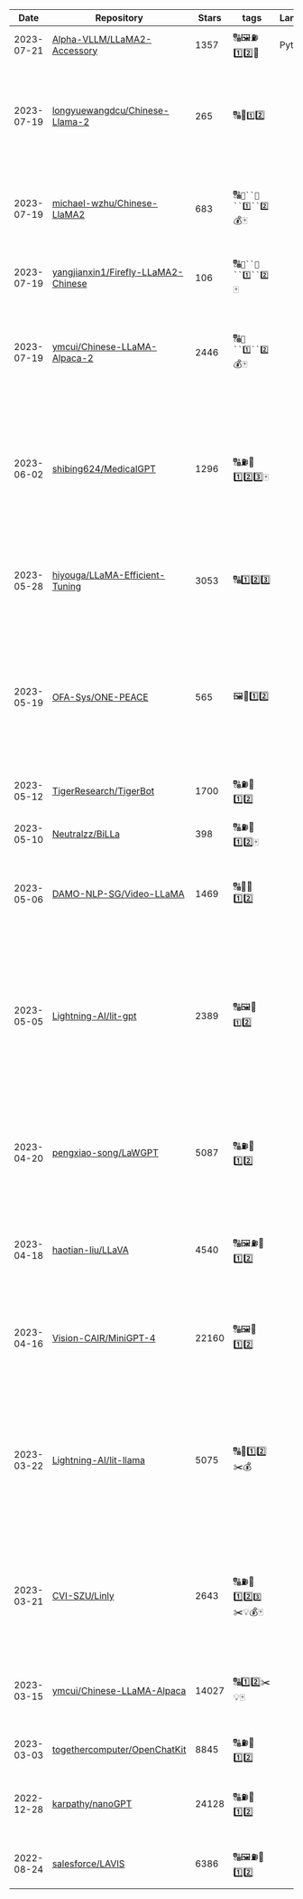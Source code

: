 | Date | Repository | Stars | tags | Language |  Description  |
|------------|---------|-------|-------------|-------------|-------------|
| 2023-07-21 | [Alpha-VLLM/LLaMA2-Accessory](https://github.com/Alpha-VLLM/LLaMA2-Accessory) | 1357 | 🔠🖼️⛽1️⃣2️⃣🔨 |  Python | An Open-source Toolkit for LLM Development |
| 2023-07-19 | [longyuewangdcu/Chinese-Llama-2](https://github.com/longyuewangdcu/Chinese-Llama-2) | 265 | 🔠🚌`1️⃣`2️⃣ |   | Chinese-Llama-2 is a project that aims to expand the impressive capabilities of the Llama-2 language model to the Chinese language. |
| 2023-07-19 | [michael-wzhu/Chinese-LlaMA2](https://github.com/michael-wzhu/Chinese-LlaMA2) | 683 | 🔠`🚌``🚕``1️⃣``2️⃣`💰🀄 |   | Repo for adapting Meta LlaMA2 in Chinese! META最新发布的LlaMA2的汉化版！ （完全开源可商用） |
| 2023-07-19 | [yangjianxin1/Firefly-LLaMA2-Chinese](https://github.com/yangjianxin1/Firefly-LLaMA2-Chinese) | 106 | 🔠`🚌``🚕``1️⃣``2️⃣`🀄 |   | 中文LLaMA-2大模型，兼容对中文大模型进行增量预训练 |
| 2023-07-19 | [ymcui/Chinese-LLaMA-Alpaca-2](https://github.com/ymcui/Chinese-LLaMA-Alpaca-2) | 2446 | 🔠`🚌``1️⃣``2️⃣`💰🀄 |   | 中文 LLaMA-2 & Alpaca-2 大模型二期项目 + 本地CPU/GPU训练部署  (Chinese LLaMA-2 & Alpaca-2 LLMs) |
| 2023-06-02 | [shibing624/MedicalGPT](https://github.com/shibing624/MedicalGPT) | 1296 | 🔠⛽🚕1️⃣2️⃣3️⃣🀄 |   | MedicalGPT: Training Your Own Medical GPT Model with ChatGPT Training Pipeline. 训练医疗大模型，实现包括二次预训练、有监督微调、奖励建模、强化学习训练。 |
| 2023-05-28 | [hiyouga/LLaMA-Efficient-Tuning](https://github.com/hiyouga/LLaMA-Efficient-Tuning) | 3053 | 🔠1️⃣2️⃣3️⃣ |   | Easy-to-use LLM fine-tuning framework (LLaMA-2, BLOOM, Falcon, Baichuan, Qwen, ChatGLM2) |
| 2023-05-19 | [OFA-Sys/ONE-PEACE](https://github.com/OFA-Sys/ONE-PEACE) | 565 | 🖼️🚌1️⃣2️⃣ |   | A general representation model across vision, audio, language modalities. Paper: ONE-PEACE: Exploring One General Representation Model Toward Unlimited Modalities |
| 2023-05-12 | [TigerResearch/TigerBot](https://github.com/TigerResearch/TigerBot) | 1700 | 🔠⛽🚌1️⃣2️⃣ |   | TigerBot: A multi-language multi-task LLM |
| 2023-05-10 | [Neutralzz/BiLLa](https://github.com/Neutralzz/BiLLa) | 398 | 🔠⛽🚌1️⃣2️⃣🀄 |   | BiLLa: A Bilingual LLaMA with Enhanced Reasoning Ability |
| 2023-05-06 | [DAMO-NLP-SG/Video-LLaMA](https://github.com/DAMO-NLP-SG/Video-LLaMA) | 1469 | 🔠🎥🚌1️⃣2️⃣ |   | Video-LLaMA: An Instruction-tuned Audio-Visual Language Model for Video Understanding |
| 2023-05-05 | [Lightning-AI/lit-gpt](https://github.com/Lightning-AI/lit-gpt) | 2389 | 🔠🖼️🚌`1️⃣`2️⃣ |   | Hackable implementation of state-of-the-art open-source LLMs based on nanoGPT. Supports flash attention, 4-bit and 8-bit quantization, LoRA and LLaMA-Adapter fine-tuning, pre-training. Apache 2.0-licensed. |
| 2023-04-20 | [pengxiao-song/LaWGPT](https://github.com/pengxiao-song/LaWGPT) | 5087 | 🔠⛽🚕1️⃣2️⃣ |   |  🎉 Repo for LaWGPT, Chinese-Llama tuned with Chinese Legal knowledge. 基于中文法律知识的大语言模型 |
| 2023-04-18 | [haotian-liu/LLaVA](https://github.com/haotian-liu/LLaVA) | 4540 | 🔠🖼️⛽🚌1️⃣2️⃣ |   | Visual Instruction Tuning: Large Language-and-Vision Assistant built towards multimodal GPT-4 level capabilities. |
| 2023-04-16 | [Vision-CAIR/MiniGPT-4](https://github.com/Vision-CAIR/MiniGPT-4) | 22160 | 🔠🖼️🚌1️⃣2️⃣ |   | MiniGPT-4: Enhancing Vision-language Understanding with Advanced Large Language Models |
| 2023-03-22 | [Lightning-AI/lit-llama](https://github.com/Lightning-AI/lit-llama) | 5075 | 🔠🚌1️⃣2️⃣✂️💰 |   | Implementation of the LLaMA language model based on nanoGPT. Supports flash attention, Int8 and GPTQ 4bit quantization, LoRA and LLaMA-Adapter fine-tuning, pre-training. Apache 2.0-licensed. |
| 2023-03-21 | [CVI-SZU/Linly](https://github.com/CVI-SZU/Linly) | 2643 | 🔠⛽🚌1️⃣2️⃣`3️⃣`✂️💡💰🀄 |   | Chinese-LLaMA 1&2、Chinese-Falcon 基础模型；ChatFlow中文对话模型；中文OpenLLaMA模型；NLP预训练/指令微调数据集 |
| 2023-03-15 | [ymcui/Chinese-LLaMA-Alpaca](https://github.com/ymcui/Chinese-LLaMA-Alpaca) | 14027 | 🔠1️⃣2️⃣✂️💡🀄 |   | 中文LLaMA&Alpaca大语言模型+本地CPU/GPU训练部署 (Chinese LLaMA & Alpaca LLMs) |
| 2023-03-03 | [togethercomputer/OpenChatKit](https://github.com/togethercomputer/OpenChatKit) | 8845 | 🔠⛽🚌1️⃣2️⃣ |   |  |
| 2022-12-28 | [karpathy/nanoGPT](https://github.com/karpathy/nanoGPT) | 24128 | 🔠⛽🚌1️⃣2️⃣ |   | The simplest, fastest repository for training/finetuning medium-sized GPTs. |
| 2022-08-24 | [salesforce/LAVIS](https://github.com/salesforce/LAVIS) | 6386 | 🔠🖼️⛽🚌1️⃣2️⃣ |   | LAVIS - A One-stop Library for Language-Vision Intelligence |
